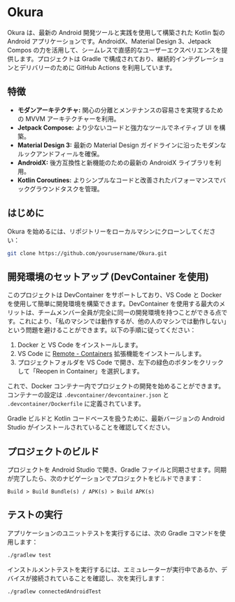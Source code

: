 # Okura

Okura は、最新の Android 開発ツールと実践を使用して構築された Kotlin 製の Android アプリケーションです。AndroidX、Material Design 3、Jetpack Compos の力を活用して、シームレスで直感的なユーザーエクスペリエンスを提供します。プロジェクトは Gradle で構成されており、継続的インテグレーションとデリバリーのために GitHub Actions を利用しています。

## 特徴

- **モダンアーキテクチャ:** 関心の分離とメンテナンスの容易さを実現するための MVVM アーキテクチャーを利用。
- **Jetpack Compose:** より少ないコードと強力なツールでネイティブ UI を構築。
- **Material Design 3:** 最新の Material Design ガイドラインに沿ったモダンなルックアンドフィールを確保。
- **AndroidX:** 後方互換性と新機能のための最新の AndroidX ライブラリを利用。
- **Kotlin Coroutines:** よりシンプルなコードと改善されたパフォーマンスでバックグラウンドタスクを管理。

## はじめに

Okura を始めるには、リポジトリーをローカルマシンにクローンしてください：

```bash
git clone https://github.com/yourusername/Okura.git
```

## 開発環境のセットアップ (DevContainer を使用)

このプロジェクトは DevContainer をサポートしており、VS Code と Docker を使用して簡単に開発環境を構築できます。DevContainer を使用する最大のメリットは、チームメンバー全員が完全に同一の開発環境を持つことができる点です。これにより、「私のマシンでは動作するが、他の人のマシンでは動作しない」という問題を避けることができます。以下の手順に従ってください：

1. Docker と VS Code をインストールします。
2. VS Code に [Remote - Containers](https://marketplace.visualstudio.com/items?itemName=ms-vscode-remote.remote-containers) 拡張機能をインストールします。
3. プロジェクトフォルダを VS Code で開き、左下の緑色のボタンをクリックして「Reopen in Container」を選択します。

これで、Docker コンテナー内でプロジェクトの開発を始めることができます。コンテナーの設定は `.devcontainer/devcontainer.json` と `.devcontainer/Dockerfile` に定義されています。

Gradle ビルドと Kotlin コードベースを扱うために、最新バージョンの Android Studio がインストールされていることを確認してください。

## プロジェクトのビルド

プロジェクトを Android Studio で開き、Gradle ファイルと同期させます。同期が完了したら、次のナビゲーションでプロジェクトをビルドできます：

```
Build > Build Bundle(s) / APK(s) > Build APK(s)
```


## テストの実行

アプリケーションのユニットテストを実行するには、次の Gradle コマンドを使用します：

```bash
./gradlew test
```

インストルメントテストを実行するには、エミュレーターが実行中であるか、デバイスが接続されていることを確認し、次を実行します：

```bash
./gradlew connectedAndroidTest
```
